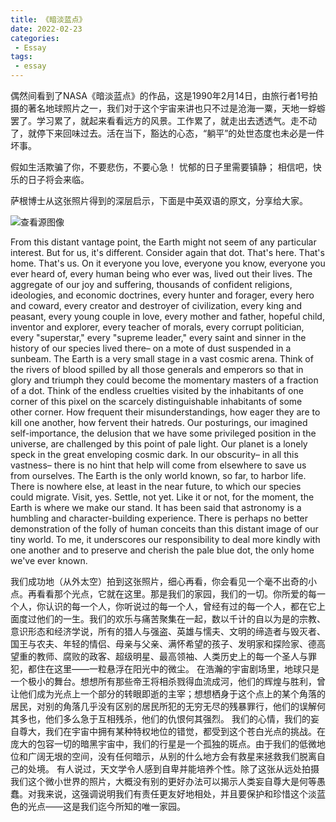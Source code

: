 ```yaml
---
title: 《暗淡蓝点》
date: 2022-02-23
categories:
 - Essay
tags:
 - essay
---
```


偶然间看到了NASA《暗淡蓝点》的作品，这是1990年2月14日，由旅行者1号拍摄的著名地球照片之一，我们对于这个宇宙来讲也只不过是沧海一粟，天地一蜉蝣罢了。学习累了，就起来看看远方的风景。工作累了，就走出去透透气。走不动了，就停下来回味过去。活在当下，豁达的心态，“躺平”的处世态度也未必是一件坏事。

假如生活欺骗了你，不要悲伤，不要心急！ 忧郁的日子里需要镇静； 相信吧，快乐的日子将会来临。



萨根博士从这张照片得到的深层启示，下面是中英双语的原文，分享给大家。

![查看源图像](https://n.sinaimg.cn/spider2020213/518/w700h618/20200213/2943-ipmxpvz2412040.jpg)

From this distant vantage point, the Earth might not seem of any particular interest. But for us, it's different. Consider again that dot. That's here. That's home. That's us. On it everyone you love, everyone you know, everyone you ever heard of, every human being who ever was, lived out their lives. The aggregate of our joy and suffering, thousands of confident religions, ideologies, and economic doctrines, every hunter and forager, every hero and coward, every creator and destroyer of civilization, every king and peasant, every young couple in love, every mother and father, hopeful child, inventor and explorer, every teacher of morals, every corrupt politician, every "superstar," every "supreme leader," every saint and sinner in the history of our species lived there– on a mote of dust suspended in a sunbeam.
The Earth is a very small stage in a vast cosmic arena. Think of the rivers of blood spilled by all those generals and emperors so that in glory and triumph they could become the momentary masters of a fraction of a dot. Think of the endless cruelties visited by the inhabitants of one corner of this pixel on the scarcely distinguishable inhabitants of some other corner. How frequent their misunderstandings, how eager they are to kill one another, how fervent their hatreds. Our posturings, our imagined self-importance, the delusion that we have some privileged position in the universe, are challenged by this point of pale light. Our planet is a lonely speck in the great enveloping cosmic dark. In our obscurity– in all this vastness– there is no hint that help will come from elsewhere to save us from ourselves.
The Earth is the only world known, so far, to harbor life. There is nowhere else, at least in the near future, to which our species could migrate. Visit, yes. Settle, not yet. Like it or not, for the moment, the Earth is where we make our stand. It has been said that astronomy is a humbling and character-building experience. There is perhaps no better demonstration of the folly of human conceits than this distant image of our tiny world. To me, it underscores our responsibility to deal more kindly with one another and to preserve and cherish the pale blue dot, the only home we've ever known.

我们成功地（从外太空）拍到这张照片，细心再看，你会看见一个毫不出奇的小点。再看看那个光点，它就在这里。那是我们的家园，我们的一切。你所爱的每一个人，你认识的每一个人，你听说过的每一个人，曾经有过的每一个人，都在它上面度过他们的一生。我们的欢乐与痛苦聚集在一起，数以千计的自以为是的宗教、意识形态和经济学说，所有的猎人与强盗、英雄与懦夫、文明的缔造者与毁灭者、国王与农夫、年轻的情侣、母亲与父亲、满怀希望的孩子、发明家和探险家、德高望重的教师、腐败的政客、超级明星、最高领袖、人类历史上的每一个圣人与罪犯，都住在这里——一粒悬浮在阳光中的微尘。
在浩瀚的宇宙剧场里，地球只是一个极小的舞台。想想所有那些帝王将相杀戮得血流成河，他们的辉煌与胜利，曾让他们成为光点上一个部分的转眼即逝的主宰；想想栖身于这个点上的某个角落的居民，对别的角落几乎没有区别的居民所犯的无穷无尽的残暴罪行，他们的误解何其多也，他们多么急于互相残杀，他们的仇恨何其强烈。
我们的心情，我们的妄自尊大，我们在宇宙中拥有某种特权地位的错觉，都受到这个苍白光点的挑战。在庞大的包容一切的暗黑宇宙中，我们的行星是一个孤独的斑点。由于我们的低微地位和广阔无垠的空间，没有任何暗示，从别的什么地方会有救星来拯救我们脱离自己的处境。
有人说过，天文学令人感到自卑并能培养个性。除了这张从远处拍摄我们这个微小世界的照片，大概没有别的更好办法可以揭示人类妄自尊大是何等愚蠢。对我来说，这强调说明我们有责任更友好地相处，并且要保护和珍惜这个淡蓝色的光点——这是我们迄今所知的唯一家园。


